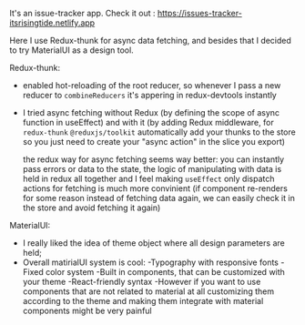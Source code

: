 It's an issue-tracker app.
Check it out : https://issues-tracker-itsrisingtide.netlify.app

Here I use Redux-thunk for async data fetching, and besides that I decided to try MaterialUI as a design tool.

Redux-thunk:
- enabled hot-reloading of the root reducer, so whenever I pass a new reducer to `combineReducers` it's appering in redux-devtools instantly 
- I tried async fetching without Redux (by defining the scope of async function in useEffect)
  and with it (by adding Redux middleware, for `redux-thunk` `@reduxjs/toolkit` automatically add your thunks to the store
  so you just need to create your "async action" in the slice you export) 
  
  the redux way for async fetching seems way better: you can instantly pass errors or data to the state, the logic of manipulating with data 
  is held in redux all together and I feel making `useEffect` only dispatch actions for fetching is much more convinient
  (if component re-renders for some reason instead of fetching data again, we can easily check it in the store and avoid fetching it again)

MaterialUI:

- I really liked the idea of theme object where all design parameters are held;
- Overall matirialUI system is cool: 
    -Typography with responsive fonts
    -Fixed color system
    -Built in components, that can be customized with your theme
    -React-friendly syntax 
    -However if you want to use components that are not related to material at all
     customizing them according to the theme and making them integrate with material components might be very painful
